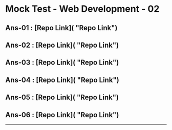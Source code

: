 # Mock Test - Web Development - 02

## Ans-01 : [Repo Link]( "Repo Link")
## Ans-02 : [Repo Link]( "Repo Link")
## Ans-03 : [Repo Link]( "Repo Link")
## Ans-04 : [Repo Link]( "Repo Link")
## Ans-05 : [Repo Link]( "Repo Link")
## Ans-06 : [Repo Link]( "Repo Link")

<hr>


